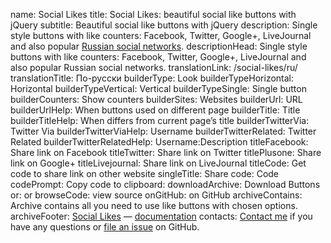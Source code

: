 name: Social Likes
title: Social Likes: beautiful social like buttons with jQuery
subtitle: Beautiful social like buttons with jQuery
description: Single style buttons with like counters: Facebook, Twitter, Google+, LiveJournal and also popular <a href="/social-likes/ru/">Russian social networks</a>.
descriptionHead: Single style buttons with like counters: Facebook, Twitter, Google+, LiveJournal and also popular Russian social networks.
translationLink: /social-likes/ru/
translationTitle: По-русски
builderType: Look
builderTypeHorizontal: Horizontal
builderTypeVertical: Vertical
builderTypeSingle: Single button
builderCounters: Show counters
builderSites: Websites
builderUrl: URL
builderUrlHelp: When buttons used on different page
builderTitle: Title
builderTitleHelp: When differs from current page’s title
builderTwitterVia: Twitter Via
builderTwitterViaHelp: Username
builderTwitterRelated: Twitter Related
builderTwitterRelatedHelp: Username:Description
titleFacebook: Share link on Facebook
titleTwitter: Share link on Twitter
titlePlusone: Share link on Google+
titleLivejournal: Share link on LiveJournal
titleCode: Get code to share link on other website
singleTitle: Share
code: Code
codePrompt: Copy code to clipboard:
downloadArchive: Download Buttons
or: or
browseCode: view source
onGitHub: on GitHub
archiveContains: Archive contains all you need to use like buttons with chosen options.
archiveFooter: <a href="http://sapegin.github.com/social-likes/">Social Likes</a> — <a href="https://github.com/sapegin/social-likes">documentation</a>
contacts: <a href="http://sapegin.ru/contacts">Contact me</a> if you have any questions or <a href="https://github.com/sapegin/social-likes/issues">file an issue</a> on GitHub.